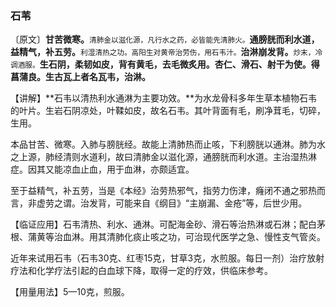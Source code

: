 ### 石苇

〔原文〕**甘苦微寒。**<small>清肺金以滋化源，凡行水之药，必皆能先清肺火。</small>**通膀胱而利水道，益精气，补五劳。**<small>利湿清热之功。高阳生对黄帝治劳伤，用石韦汁。</small>**治淋崩发背。**<small>炒末，冷调酒服。</small>**生石阴，柔韧如皮，背有黄毛，去毛微炙用。杏仁、滑石、射干为使。得菖蒲良。生古瓦上者名瓦韦，治淋。**

【讲解】**石韦以清热利水通淋为主要功效。**为水龙骨科多年生草本植物石韦的叶片。生岩石阴凉处，叶鞣如皮，故名石韦。其叶背面有毛，刷净茸毛，切碎，生用。

本品甘苦、微寒。入肺与膀胱经。故能上清肺热而止咳，下利膀胱以通淋。肺为水之上源，肺经清则水道利，故曰清肺金以滋化源，通膀胱而利水道。主治湿热淋症。因其又能凉血止血，用于血淋，亦颇适宜。

至于益精气，补五劳，当是《本经》治劳热邪气，指劳力伤津，癃闭不通之邪热而言，非虚劳之谓。治发背，可能来自《纲目》“主崩漏、金疮”等，后世少用。

【临证应用】石韦清热、利水、通淋。可配海金砂、滑石等治热淋或石淋；配白茅根、蒲黄等治血淋。用其清肺化痰止咳之功，可治现代医学之急、慢性支气管炎。

近年来试用石韦（石韦30克、红枣15克，甘草3克，水煎服。每日一剂）治疗放射疗法和化学疗法引起的白血球下降，取得一定的疗效，供临床参考。

【用量用法】5—10克，煎服。
